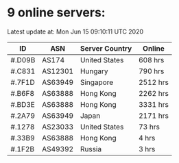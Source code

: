 # 9 online servers:

Latest update at: Mon Jun 15 09:10:11 UTC 2020

| ID | ASN | Server Country | Online |
| -- | --- | -------------- | ------ |
| #.D09B | AS174 | United States | 608 hrs |
| #.C831 | AS12301 | Hungary | 790 hrs |
| #.7F1D | AS63949 | Singapore | 2512 hrs |
| #.B6F8 | AS63888 | Hong Kong | 2262 hrs |
| #.BD3E | AS63888 | Hong Kong | 3331 hrs |
| #.2A79 | AS63949 | Japan | 2171 hrs |
| #.1278 | AS23033 | United States | 73 hrs |
| #.33B9 | AS63888 | Hong Kong | 4 hrs |
| #.1F2B | AS49392 | Russia | 3 hrs |

